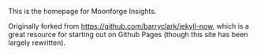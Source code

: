 This is the homepage for Moonforge Insights.

Originally forked from https://github.com/barryclark/jekyll-now, which is a great resource for starting out on Github Pages (though this site has been largely rewritten).
